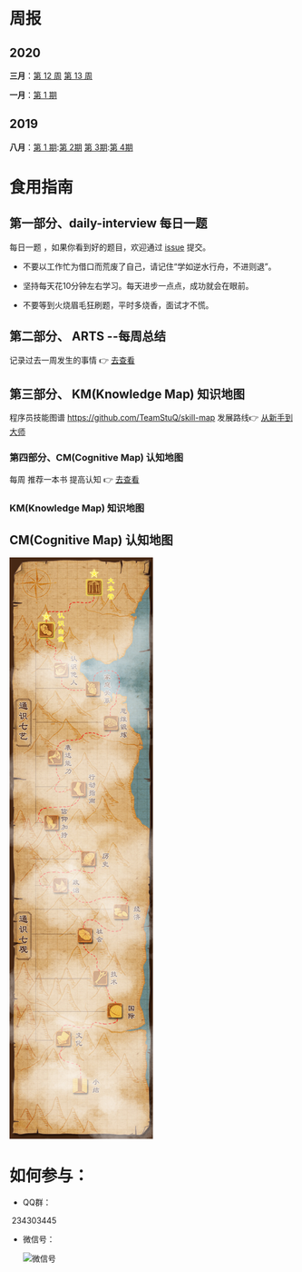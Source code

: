 




# 周报

## 2020

**三月**：[第 12 周](./ARTS/ARTS_2020_12_weekly.md)    [第 13 周](./ARTS/ARTS_2020_13_weekly.md)   

**一月**：[第 1 期](./ARTS/ARTS_2020_01_weekly.md)

## 2019

**八月**：[第 1 期](https://www.jianshu.com/p/681b70df9320):[第 2期](https://www.jianshu.com/p/a735b8ae3ac3)  [第 3期](https://www.jianshu.com/p/4d3f6062b97):[第 4期](https://mp.weixin.qq.com/s/JguScQhyAeAQK5ZFxqey7w)





# 食用指南

##  第一部分、daily-interview 每日一题 

每日一题 ，如果你看到好的题目，欢迎通过 [issue](https://github.com/wangcy6/weekly/issues/) 提交。

- 不要以工作忙为借口而荒废了自己，请记住“学如逆水行舟，不进则退”。

- 坚持每天花10分钟左右学习。每天进步一点点，成功就会在眼前。

- 不要等到火烧眉毛狂刷题，平时多烧香，面试才不慌。

##  第二部分、 ARTS --每周总结 
 记录过去一周发生的事情  👉 [去查看](https://github.com/wangcy6/weekly/tree/master/ARTS)

## 第三部分、 KM(Knowledge Map)  知识地图

程序员技能图谱 https://github.com/TeamStuQ/skill-map 发展路线👉 [从新手到大师](https://github.com/wangcy6/weekly/tree/master/KM)

### 第四部分、CM(Cognitive Map)  认知地图

 每周 推荐一本书 提高认知  👉 [去查看](https://github.com/wangcy6/weekly/tree/master/CM)

### KM(Knowledge Map)  知识地图





## CM(Cognitive Map)  认知地图



![微信图片_20190117214437](./images/微信图片_20190117214437.jpg)







# 如何参与：

- QQ群：

​        234303445

- 微信号：

  

  ![微信号](https://user-images.githubusercontent.com/5937331/63406734-4f987d00-c41d-11e9-84f1-a527dd6cd5fe.png)





